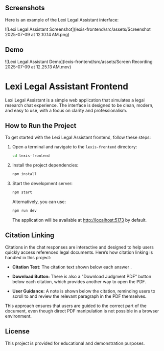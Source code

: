 ## Screenshots

Here is an example of the Lexi Legal Assistant interface:

![Lexi Legal Assistant Screenshot](lexis-frontend/src/assets/Screenshot 2025-07-09 at 12.10.14 AM.png)

## Demo

![Lexi Legal Assistant Demo](lexis-frontend/src/assets/Screen Recording 2025-07-09 at 12.25.13 AM.mov)


# Lexi Legal Assistant Frontend

Lexi Legal Assistant is a simple web application that simulates a legal research chat experience. The interface is designed to be clean, modern, and easy to use, with a focus on clarity and professionalism.

## How to Run the Project

To get started with the Lexi Legal Assistant frontend, follow these steps:

1. Open a terminal and navigate to the `lexis-frontend` directory:
   ```bash
   cd lexis-frontend
   ```
2. Install the project dependencies:
   ```bash
   npm install
   ```
3. Start the development server:
   ```bash
   npm start
   ```
   Alternatively, you can use:
   ```bash
   npm run dev
   ```
   The application will be available at [http://localhost:5173](http://localhost:5173) by default.

## Citation Linking

Citations in the chat responses are interactive and designed to help users quickly access referenced legal documents. Here’s how citation linking is handled in this project:

- **Citation Text:** The citation text shown below each answer .
- **Download Button:** There is also a "Download Judgment PDF" button below each citation, which provides another way to open the PDF.

- **User Guidance:** A note is shown below the citation, reminding users to scroll to and review the relevant paragraph in the PDF themselves.

This approach ensures that users are guided to the correct part of the document, even though direct PDF manipulation is not possible in a browser environment.


## License
This project is provided for educational and demonstration purposes.
